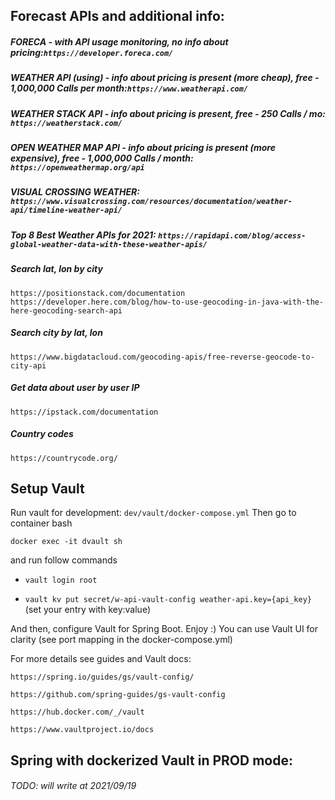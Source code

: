 ## Forecast APIs and additional info:

##### FORECA - with API usage monitoring, no info about pricing:```https://developer.foreca.com/```

##### WEATHER API (using) - info about pricing is present (more cheap), free - 1,000,000 Calls per month:```https://www.weatherapi.com/```

##### WEATHER STACK API - info about pricing is present, free - 250 Calls / mo: ```https://weatherstack.com/```

##### OPEN WEATHER MAP API - info about pricing is present (more expensive), free - 1,000,000 Calls / month: ```https://openweathermap.org/api```

##### VISUAL CROSSING WEATHER: ```https://www.visualcrossing.com/resources/documentation/weather-api/timeline-weather-api/```

##### Top 8 Best Weather APIs for 2021: ```https://rapidapi.com/blog/access-global-weather-data-with-these-weather-apis/```

##### Search lat, lon by city

```https://positionstack.com/documentation```
```https://developer.here.com/blog/how-to-use-geocoding-in-java-with-the-here-geocoding-search-api```

##### Search city by lat, lon

```https://www.bigdatacloud.com/geocoding-apis/free-reverse-geocode-to-city-api```

##### Get data about user by user IP

```https://ipstack.com/documentation```

##### Country codes

```https://countrycode.org/```

## Setup Vault
Run vault for development: ```dev/vault/docker-compose.yml```
Then go to container bash 

```docker exec -it dvault sh```

and run follow commands

- ```vault login root```

- ```vault kv put secret/w-api-vault-config weather-api.key={api_key}``` (set your entry with key:value)

And then, configure Vault for Spring Boot. Enjoy :)
You can use Vault UI for clarity (see port mapping in the docker-compose.yml)

For more details see guides and Vault docs:

```https://spring.io/guides/gs/vault-config/```

```https://github.com/spring-guides/gs-vault-config```

```https://hub.docker.com/_/vault```

```https://www.vaultproject.io/docs```

## Spring with dockerized Vault in PROD mode:

###### TODO: will write at 2021/09/19 